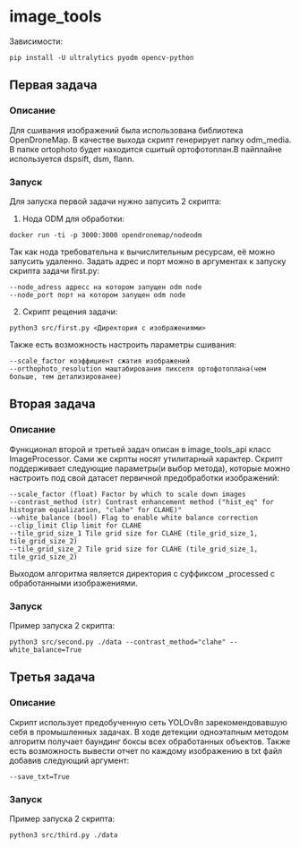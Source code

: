 # image_tools
Зависимости:
```
pip install -U ultralytics pyodm opencv-python
```
## Первая задача
### Описание
Для сшивания изображений была использована библиотека OpenDroneMap. В качестве выхода скрипт генерирует папку odm_media. В папке ortophoto будет находится сшитый ортофотоплан.В пайплайне используется dspsift, dsm, flann.
### Запуск
Для запуска первой задачи нужно запусить 2 скрипта:
1. Нода ODM для обработки:
``` 
docker run -ti -p 3000:3000 opendronemap/nodeodm
``` 
Так как нода требовательна к вычислительным ресурсам, её можно запусить удаленно. Задать адрес и порт можно в аргументах к запуску скрипта задачи first.py:
``` 
--node_adress адресс на котором запущен odm node
--node_port порт на котором запущен odm node
``` 

2. Скрипт рещения задачи:

```
python3 src/first.py <Директория с изображениями>
``` 
Также есть возможность настроить параметры сшивания:
```
--scale_factor коэффициент сжатия изображений
--orthophoto_resolution маштабирования пикселя ортофотоплана(чем больше, тем детализированее)

``` 

## Вторая задача
### Описание
Функционал второй и третьей задач описан в image_tools_api класс ImageProcessor. Сами же скрпты носят утилитарный характер.
Скрипт поддерживает следующие параметры(и выбор метода), которые можно настроить под свой датасет первичной предобработки изображений:
```
--scale_factor (float) Factor by which to scale down images
--contrast_method (str) Contrast enhancement method ("hist_eq" for histogram equalization, "clahe" for CLAHE)"
--white_balance (bool) Flag to enable white balance correction
--clip_limit Clip limit for CLAHE
--tile_grid_size_1 Tile grid size for CLAHE (tile_grid_size_1, tile_grid_size_2)
--tile_grid_size_2 Tile grid size for CLAHE (tile_grid_size_1, tile_grid_size_2)
```
Выходом алгоритма является директория с суффиксом _processed с обработанными изображениями.
### Запуск
Пример запуска 2 скрипта:
```
python3 src/second.py ./data --contrast_method="clahe" --white_balance=True
``` 

## Третья задача
### Описание
Скрипт использует предобученную сеть YOLOv8n зарекомендовавшую себя в промышленных задачах. В ходе детекции одноэтапным методом алгоритм получает баундинг боксы всех обработанных объектов. Также есть возможность вывести отчет по каждому изображению в txt файл добавив следующий аргумент:
```
--save_txt=True
```
### Запуск
Пример запуска 2 скрипта:
```
python3 src/third.py ./data
``` 